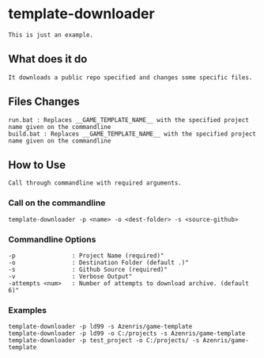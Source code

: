 # template-downloader
```
This is just an example.
```

## What does it do
```
It downloads a public repo specified and changes some specific files.
```

## Files Changes
```
run.bat : Replaces __GAME_TEMPLATE_NAME__ with the specified project name given on the commandline
build.bat : Replaces __GAME_TEMPLATE_NAME__ with the specified project name given on the commandline
```

## How to Use
```
Call through commandline with required arguments.
```

### Call on the commandline
```
template-downloader -p <name> -o <dest-folder> -s <source-github>
```

### Commandline Options
```
-p                : Project Name (required)"
-o                : Destination Folder (default .)"
-s                : Github Source (required)"
-v                : Verbose Output"
-attempts <num>   : Number of attempts to download archive. (default 6)"
```
### Examples
```
template-downloader -p ld99 -s Azenris/game-template
template-downloader -p ld99 -o C:/projects -s Azenris/game-template
template-downloader -p test_project -o C:/projects/ -s Azenris/game-template
```
